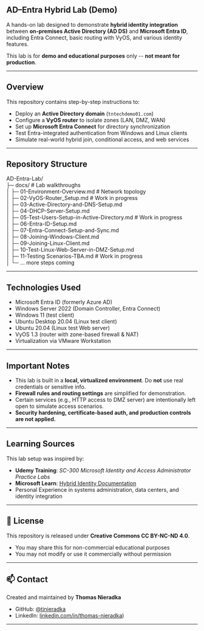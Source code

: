 ## AD–Entra Hybrid Lab (Demo)

A hands-on lab designed to demonstrate **hybrid identity integration** between **on-premises Active Directory (AD DS)** and **Microsoft Entra ID**, including Entra Connect, basic routing with VyOS, and various identity features.

This lab is for **demo and educational purposes** only -- **not meant for production**.

---

## Overview

This repository contains step-by-step instructions to:

- Deploy an **Active Directory domain** (`tntechdemo01.com`)
- Configure a **VyOS router** to isolate zones (LAN, DMZ, WAN)
- Set up **Microsoft Entra Connect** for directory synchronization
- Test Entra-integrated authentication from Windows and Linux clients
- Simulate real-world hybrid join, conditional access, and web services

---

## Repository Structure  

AD-Entra-Lab/  
├─ docs/ # Lab walkthroughs  
│ ├─ 01-Environment-Overview.md # Network topology  
│ ├─ 02-VyOS-Router_Setup.md # Work in progress  
│ ├─ 03-Active-Directory-and-DNS-Setup.md  
│ ├─ 04-DHCP-Server-Setup.md  
│ ├─ 05-Test-Users-Setup-in-Active-Directory.md  # Work in progress  
│ ├─ 06-Entra-ID-Setup.md  
│ ├─ 07-Entra-Connect-Setup-and-Sync.md  
│ ├─ 08-Joining-Windows-Client.md  
│ ├─ 09-Joining-Linux-Client.md  
│ ├─ 10-Test-Linux-Web-Server-in-DMZ-Setup.md  
│ ├─ 11-Testing Scenarios-TBA.md # Work in progress  
│ └─ ... more steps coming  

---

## Technologies Used

- Microsoft Entra ID (formerly Azure AD)
- Windows Server 2022 (Domain Controller, Entra Connect)
- Windows 11 (test client)
- Ubuntu Desktop 20.04 (Linux test client)
- Ubuntu 20.04 (Linux test Web server)
- VyOS 1.3 (router with zone-based firewall & NAT)
- Virtualization via VMware Workstation

---

##  Important Notes

- This lab is built in a **local, virtualized environment**. Do **not** use real credentials or sensitive info.
- **Firewall rules and routing settings** are simplified for demonstration.
- Certain services (e.g., HTTP access to DMZ server) are intentionally left open to simulate access scenarios.
- **Security hardening, certificate-based auth, and production controls are not applied.**

---

##  Learning Sources

This lab setup was inspired by:

-  **Udemy Training**: _SC-300 Microsoft Identity and Access Administrator Practice Labs_
-  **Microsoft Learn**: [Hybrid Identity Documentation](https://learn.microsoft.com/en-us/entra/identity/hybrid/)
-  Personal Experience in systems administration, data centers, and identity integration

---

## 📘 License

This repository is released under **Creative Commons CC BY-NC-ND 4.0**.

-  You may share this for non-commercial educational purposes
-  You may not modify or use it commercially without permission

---

## 📫 Contact

Created and maintained by **Thomas Nieradka**

- GitHub: [@tjnieradka](https://github.com/tjnieradka)
- LinkedIn: [linkedin.com/in/thomas-nieradka](https://www.linkedin.com/in/thomas-nieradka))

---


